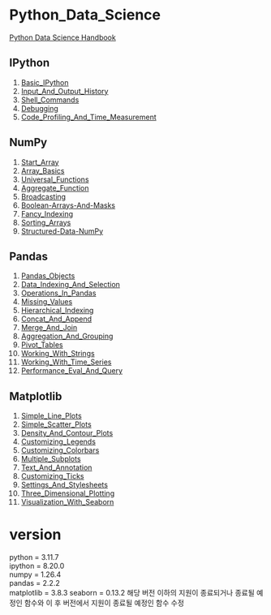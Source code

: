 # Python_Data_Science
[Python Data Science Handbook](https://jakevdp.github.io/PythonDataScienceHandbook/)

## IPython
1. [Basic_IPython](https://jinhyeokko.github.io/Python_Data_Science/IPython/Basic_IPython/)
2. [Input_And_Output_History](https://jinhyeokko.github.io/Python_Data_Science/IPython/Input_And_Output_History/)
3. [Shell_Commands](https://jinhyeokko.github.io/Python_Data_Science/IPython/Shell_Commands/)
4. [Debugging](https://jinhyeokko.github.io/Python_Data_Science/IPython/Debugging/)
5. [Code_Profiling_And_Time_Measurement](https://jinhyeokko.github.io/Python_Data_Science/IPython/Code_Profiling_And_Time_Measurement/)

## NumPy
1. [Start_Array](https://jinhyeokko.github.io/Python_Data_Science/NumPy/Start_Array/)
2. [Array_Basics](https://jinhyeokko.github.io/Python_Data_Science/NumPy/Array_Basics/)
3. [Universal_Functions](https://jinhyeokko.github.io/Python_Data_Science/NumPy/Universal_Functions/)
4. [Aggregate_Function](https://jinhyeokko.github.io/Python_Data_Science/NumPy/Aggregate_Function/)
5. [Broadcasting](https://jinhyeokko.github.io/Python_Data_Science/NumPy/Broadcasting/)
6. [Boolean-Arrays-And-Masks](https://jinhyeokko.github.io/Python_Data_Science/NumPy/Boolean-Arrays-And-Masks/)
7. [Fancy_Indexing](https://jinhyeokko.github.io/Python_Data_Science/NumPy/Fancy_Indexing/)
8. [Sorting_Arrays](https://jinhyeokko.github.io/Python_Data_Science/NumPy/Sorting_Arrays/)
9. [Structured-Data-NumPy](https://jinhyeokko.github.io/Python_Data_Science/NumPy/Structured-Data-NumPy/)

## Pandas
1. [Pandas_Objects](https://jinhyeokko.github.io/Python_Data_Science/Pandas/Pandas_Objects/)
2. [Data_Indexing_And_Selection](https://jinhyeokko.github.io/Python_Data_Science/Pandas/Data_Indexing_And_Selection/)
3. [Operations_In_Pandas](https://jinhyeokko.github.io/Python_Data_Science/Pandas/Operations_In_Pandas/)
4. [Missing_Values](https://jinhyeokko.github.io/Python_Data_Science/Pandas/Missing_Values/)
5. [Hierarchical_Indexing](https://jinhyeokko.github.io/Python_Data_Science/Pandas/Hierarchical_Indexing/)
6. [Concat_And_Append](https://jinhyeokko.github.io/Python_Data_Science/Pandas/Concat_And_Append/)
7. [Merge_And_Join](https://jinhyeokko.github.io/Python_Data_Science/Pandas/Merge_And_Join/)
8. [Aggregation_And_Grouping](https://jinhyeokko.github.io/Python_Data_Science/Pandas/Aggregation_And_Grouping/)
9. [Pivot_Tables](https://jinhyeokko.github.io/Python_Data_Science/Pandas/Pivot_Tables/)
10. [Working_With_Strings](https://jinhyeokko.github.io/Python_Data_Science/Pandas/Working_With_Strings/)
11. [Working_With_Time_Series](https://jinhyeokko.github.io/Python_Data_Science/Pandas/Working_With_Time_Series/)
12. [Performance_Eval_And_Query](https://jinhyeokko.github.io/Python_Data_Science/Pandas/Performance_Eval_And_Query/)

## Matplotlib
1. [Simple_Line_Plots](https://jinhyeokko.github.io/Python_Data_Science/Matplotlib/Simple_Line_Plots)
2. [Simple_Scatter_Plots](https://jinhyeokko.github.io/Python_Data_Science/Matplotlib/Simple_Scatter_Plots)
3. [Density_And_Contour_Plots](https://jinhyeokko.github.io/Python_Data_Science/Matplotlib/Density_And_Contour_Plots)
4. [Customizing_Legends](https://jinhyeokko.github.io/Python_Data_Science/Matplotlib/Customizing_Legends)
5. [Customizing_Colorbars](https://jinhyeokko.github.io/Python_Data_Science/Matplotlib/Customizing_Colorbars)
6. [Multiple_Subplots](https://jinhyeokko.github.io/Python_Data_Science/Matplotlib/Multiple_Subplots)
7. [Text_And_Annotation](https://jinhyeokko.github.io/Python_Data_Science/Matplotlib/Text_And_Annotation)
8. [Customizing_Ticks](https://jinhyeokko.github.io/Python_Data_Science/Matplotlib/Customizing_Ticks)
9. [Settings_And_Stylesheets](https://jinhyeokko.github.io/Python_Data_Science/Matplotlib/Settings_And_Stylesheets)
10. [Three_Dimensional_Plotting](https://jinhyeokko.github.io/Python_Data_Science/Matplotlib/Three_Dimensional_Plotting)
11. [Visualization_With_Seaborn](https://jinhyeokko.github.io/Python_Data_Science/Matplotlib/Visualization_With_Seaborn)


# version
python = 3.11.7  
ipython = 8.20.0  
numpy = 1.26.4  
pandas = 2.2.2  
matplotlib = 3.8.3
seaborn = 0.13.2
해당 버전 이하의 지원이 종료되거나 종료될 예정인 함수와 이 후 버전에서 지원이 종료될 예정인 함수 수정
